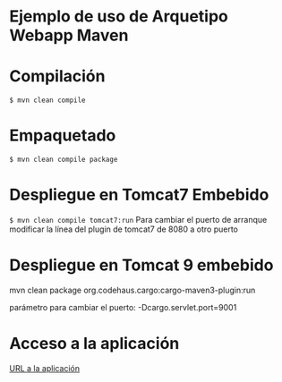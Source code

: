 # Ejemplo de uso de Arquetipo Webapp Maven
# Compilación
<code>$ mvn clean compile</code>
# Empaquetado
<code>$ mvn clean compile package</code>
# Despliegue en Tomcat7 Embebido
<code>$ mvn clean compile tomcat7:run</code>
Para cambiar el puerto de arranque modificar la línea del plugin de tomcat7 de 8080 a otro puerto
# Despliegue en Tomcat 9 embebido
mvn clean package org.codehaus.cargo:cargo-maven3-plugin:run

parámetro para cambiar el puerto:
-Dcargo.servlet.port=9001
# Acceso a la aplicación
[URL a la aplicación](http://localhost:8080/webapp-unisys)